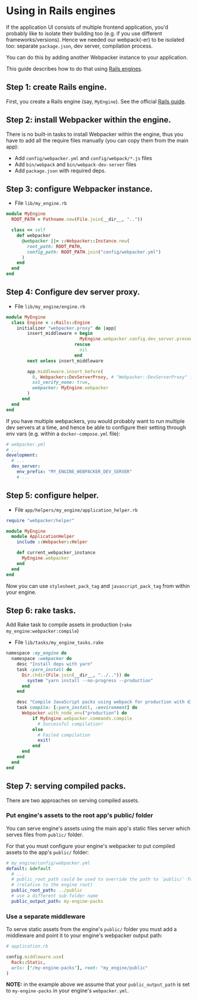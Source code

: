 # Using in Rails engines

If the application UI consists of multiple frontend application, you'd probably like to isolate their building too (e.g. if you use different frameworks/versions). Hence we needed our webpack(-er) to be isolated too: separate `package.json`, dev server, compilation process.

You can do this by adding another Webpacker instance to your application.

This guide describes how to do that using [Rails engines](https://guides.rubyonrails.org/engines.html).


## Step 1: create Rails engine.

First, you create a Rails engine (say, `MyEngine`). See the official [Rails guide](https://guides.rubyonrails.org/engines.html).

## Step 2: install Webpacker within the engine.

There is no built-in tasks to install Webpacker within the engine, thus you have to add all the require files manually (you can copy them from the main app):
- Add `config/webpacker.yml` and `config/webpack/*.js` files
- Add `bin/webpack` and `bin/webpack-dev-server` files
- Add `package.json` with required deps.


## Step 3: configure Webpacker instance.

- File `lib/my_engine.rb`

```ruby
module MyEngine
  ROOT_PATH = Pathname.new(File.join(__dir__, ".."))

  class << self
    def webpacker
      @webpacker ||= ::Webpacker::Instance.new(
        root_path: ROOT_PATH,
        config_path: ROOT_PATH.join("config/webpacker.yml")
      )
    end
  end
end
```

## Step 4: Configure dev server proxy.

- File `lib/my_engine/engine.rb`

```ruby
module MyEngine
  class Engine < ::Rails::Engine
    initializer "webpacker.proxy" do |app|
        insert_middleware = begin
                            MyEngine.webpacker.config.dev_server.present?
                          rescue
                            nil
                          end
        next unless insert_middleware

        app.middleware.insert_before(
          0, Webpacker::DevServerProxy, # "Webpacker::DevServerProxy" if Rails version < 5
          ssl_verify_none: true,
          webpacker: MyEngine.webpacker
        )
      end
  end
end
```

If you have multiple webpackers, you would probably want to run multiple dev servers at a time, and hence be able to configure their setting through env vars (e.g. within a `docker-compose.yml` file):

```yml
# webpacker.yml
# ...
development:
  # ...
  dev_server:
    env_prefix: "MY_ENGINE_WEBPACKER_DEV_SERVER"
    # ...
```

## Step 5: configure helper.

- File `app/helpers/my_engine/application_helper.rb`

```ruby
require "webpacker/helper"

module MyEngine
  module ApplicationHelper
    include ::Webpacker::Helper

    def current_webpacker_instance
      MyEngine.webpacker
    end
  end
end
```

Now you can use `stylesheet_pack_tag` and `javascript_pack_tag` from within your engine.

## Step 6: rake tasks.

Add Rake task to compile assets in production (`rake my_engine:webpacker:compile`)

- File `lib/tasks/my_engine_tasks.rake`

```ruby
namespace :my_engine do
  namespace :webpacker do
    desc "Install deps with yarn"
    task :yarn_install do
      Dir.chdir(File.join(__dir__, "../..")) do
        system "yarn install --no-progress --production"
      end
    end

    desc "Compile JavaScript packs using webpack for production with digests"
    task compile: [:yarn_install, :environment] do
      Webpacker.with_node_env("production") do
          if MyEngine.webpacker.commands.compile
            # Successful compilation!
          else
            # Failed compilation
            exit!
          end
      end
    end
  end
end
```

## Step 7: serving compiled packs.

There are two approaches on serving compiled assets.

### Put engine's assets to the root app's public/ folder

You can serve engine's assets using the main app's static files server which serves files from `public/` folder.

For that you must configure your engine's webpacker to put compiled assets to the app's `public/` folder:

```yml
# my_engine/config/webpacker.yml
default: &default
  # ...
  # public_root_path could be used to override the path to `public/` folder
  # (relative to the engine root)
  public_root_path: ../public
  # use a different sub-folder name
  public_output_path: my-engine-packs
```

### Use a separate middleware

To serve static assets from the engine's `public/` folder you must add a middleware and point it to your engine's webpacker output path:

```ruby
# application.rb

config.middleware.use(
  Rack::Static,
  urls: ["/my-engine-packs"], root: "my_engine/public"
)
```

**NOTE:** in the example above we assume that your `public_output_path` is set to `my-engine-packs` in your engine's `webpacker.yml`.
